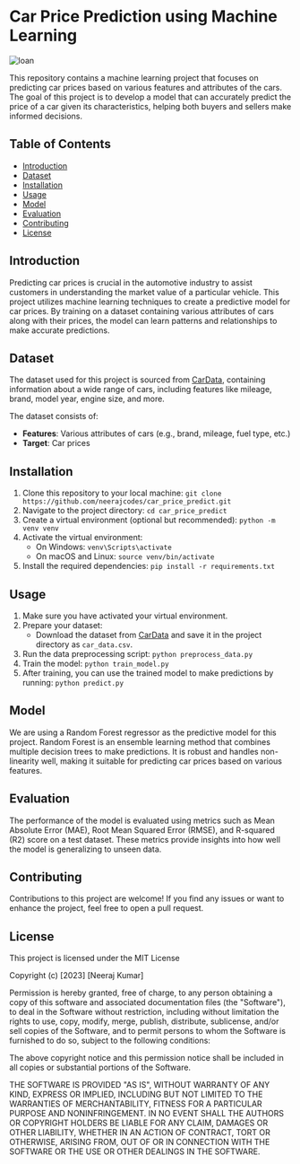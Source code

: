 
# Car Price Prediction using Machine Learning

![loan](https://github.com/neerajcodes888/loan_prediction/assets/98253646/2f8354f4-535b-4da3-ad3b-899094daf9b0)


This repository contains a machine learning project that focuses on predicting car prices based on various features and attributes of the cars. The goal of this project is to develop a model that can accurately predict the price of a car given its characteristics, helping both buyers and sellers make informed decisions.

## Table of Contents

- [Introduction](#introduction)
- [Dataset](#dataset)
- [Installation](#installation)
- [Usage](#usage)
- [Model](#model)
- [Evaluation](#evaluation)
- [Contributing](#contributing)
- [License](#license)

## Introduction

Predicting car prices is crucial in the automotive industry to assist customers in understanding the market value of a particular vehicle. This project utilizes machine learning techniques to create a predictive model for car prices. By training on a dataset containing various attributes of cars along with their prices, the model can learn patterns and relationships to make accurate predictions.

## Dataset

The dataset used for this project is sourced from [CarData](https://www.cardata.com/dataset), containing information about a wide range of cars, including features like mileage, brand, model year, engine size, and more.

The dataset consists of:
- **Features**: Various attributes of cars (e.g., brand, mileage, fuel type, etc.)
- **Target**: Car prices

## Installation

1. Clone this repository to your local machine: `git clone https://github.com/neerajcodes/car_price_predict.git`
2. Navigate to the project directory: `cd car_price_predict`
3. Create a virtual environment (optional but recommended): `python -m venv venv`
4. Activate the virtual environment:
   - On Windows: `venv\Scripts\activate`
   - On macOS and Linux: `source venv/bin/activate`
5. Install the required dependencies: `pip install -r requirements.txt`

## Usage

1. Make sure you have activated your virtual environment.
2. Prepare your dataset:
   - Download the dataset from [CarData](https://www.cardata.com/dataset) and save it in the project directory as `car_data.csv`.
3. Run the data preprocessing script: `python preprocess_data.py`
4. Train the model: `python train_model.py`
5. After training, you can use the trained model to make predictions by running: `python predict.py`

## Model

We are using a Random Forest regressor as the predictive model for this project. Random Forest is an ensemble learning method that combines multiple decision trees to make predictions. It is robust and handles non-linearity well, making it suitable for predicting car prices based on various features.

## Evaluation

The performance of the model is evaluated using metrics such as Mean Absolute Error (MAE), Root Mean Squared Error (RMSE), and R-squared (R2) score on a test dataset. These metrics provide insights into how well the model is generalizing to unseen data.

## Contributing

Contributions to this project are welcome! If you find any issues or want to enhance the project, feel free to open a pull request.

## License

This project is licensed under the 
MIT License

Copyright (c) [2023] [Neeraj Kumar]

Permission is hereby granted, free of charge, to any person obtaining a copy
of this software and associated documentation files (the "Software"), to deal
in the Software without restriction, including without limitation the rights
to use, copy, modify, merge, publish, distribute, sublicense, and/or sell
copies of the Software, and to permit persons to whom the Software is
furnished to do so, subject to the following conditions:

The above copyright notice and this permission notice shall be included in all
copies or substantial portions of the Software.

THE SOFTWARE IS PROVIDED "AS IS", WITHOUT WARRANTY OF ANY KIND, EXPRESS OR
IMPLIED, INCLUDING BUT NOT LIMITED TO THE WARRANTIES OF MERCHANTABILITY,
FITNESS FOR A PARTICULAR PURPOSE AND NONINFRINGEMENT. IN NO EVENT SHALL THE
AUTHORS OR COPYRIGHT HOLDERS BE LIABLE FOR ANY CLAIM, DAMAGES OR OTHER
LIABILITY, WHETHER IN AN ACTION OF CONTRACT, TORT OR OTHERWISE, ARISING FROM,
OUT OF OR IN CONNECTION WITH THE SOFTWARE OR THE USE OR OTHER DEALINGS IN THE
SOFTWARE.


